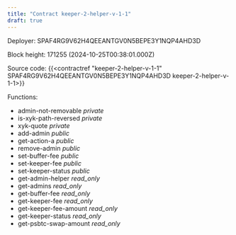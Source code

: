 ```yaml
---
title: "Contract keeper-2-helper-v-1-1"
draft: true
---
```

Deployer: SPAF4RG9V62H4QEEANTGV0N5BEPE3Y1NQP4AHD3D


 



Block height: 171255 (2024-10-25T00:38:01.000Z)

Source code: {{<contractref "keeper-2-helper-v-1-1" SPAF4RG9V62H4QEEANTGV0N5BEPE3Y1NQP4AHD3D keeper-2-helper-v-1-1>}}

Functions:

* admin-not-removable _private_
* is-xyk-path-reversed _private_
* xyk-quote _private_
* add-admin _public_
* get-action-a _public_
* remove-admin _public_
* set-buffer-fee _public_
* set-keeper-fee _public_
* set-keeper-status _public_
* get-admin-helper _read_only_
* get-admins _read_only_
* get-buffer-fee _read_only_
* get-keeper-fee _read_only_
* get-keeper-fee-amount _read_only_
* get-keeper-status _read_only_
* get-psbtc-swap-amount _read_only_
